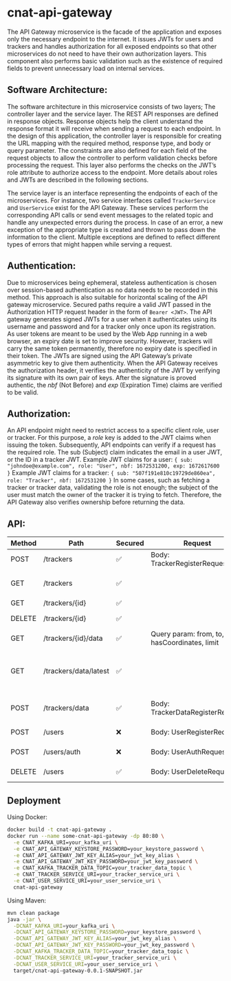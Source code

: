 # cnat-api-gateway
The API Gateway microservice is the facade of the application and exposes only the necessary 
endpoint to the internet. It issues JWTs for users and trackers and handles authorization for all 
exposed endpoints so that other microservices do not need to have their own authorization 
layers. This component also performs basic validation such as the existence of required fields to 
prevent unnecessary load on internal services.

## Software Architecture:
The software architecture in this microservice consists of two layers; The controller layer and 
the service layer. The REST API responses are defined in response objects. Response objects help 
the client understand the response format it will receive when sending a request to each 
endpoint.
In the design of this application, the controller layer is responsible for creating the URL mapping 
with the required method, response type, and body or query parameter. The constraints are also 
defined for each field of the request objects to allow the controller to perform validation checks 
before processing the request. This layer also performs the checks on the JWT’s role attribute
to authorize access to the endpoint. More details about roles and JWTs are described in the
following sections.

The service layer is an interface representing the endpoints of each of the microservices. For 
instance, two service interfaces called `TrackerService` and `UserService` exist for the API Gateway.
These services perform the corresponding API calls or send event messages to the related topic
and handle any unexpected errors during the process. 
In case of an error, a new exception of the appropriate type is created and thrown to pass down 
the information to the client. Multiple exceptions are defined to reflect different types of errors 
that might happen while serving a request.

## Authentication:
Due to microservices being ephemeral, stateless authentication is chosen over session-based 
authentication as no data needs to be recorded in this method. This approach is also suitable 
for horizontal scaling of the API gateway microservice. Secured paths require a valid JWT passed 
in the Authorization HTTP request header in the form of `Bearer <JWT>`. 
The API gateway generates signed JWTs for a user when it authenticates using its username and 
password and for a tracker only once upon its registration. As user tokens are meant to be used 
by the Web App running in a web browser, an expiry date is set to improve security. However, 
trackers will carry the same token permanently, therefore no expiry date is specified in their 
token. The JWTs are signed using the API Gateway’s private asymmetric key to give them 
authenticity. When the API Gateway receives the authorization header, it verifies the 
authenticity of the JWT by verifying its signature with its own pair of keys. After the signature
is proved authentic, the *nbf* (Not Before) and *exp* (Expiration Time) claims are verified to be valid.

## Authorization:
An API endpoint might need to restrict access to a specific client role, user or tracker. For this 
purpose, a *role* key is added to the JWT claims when issuing the token. Subsequently, API 
endpoints can verify if a request has the required role.
The sub (Subject) claim indicates the email in a user JWT, or the ID in a tracker JWT. Example 
JWT claims for a user:
`{
sub: "johndoe@example.com",
role: "User",
nbf: 1672531200,
exp: 1672617600
}`
Example JWT claims for a tracker:
`{
sub: "507f191e810c19729de860ea",
role: "Tracker",
nbf: 1672531200
}`
In some cases, such as fetching a tracker or tracker data, validating the role is not enough; the 
subject of the user must match the owner of the tracker it is trying to fetch. Therefore, the API 
Gateway also verifies ownership before returning the data.

## API:
| Method | Path                  | Secured | Request                                      | Response                     | Description                                      |
|--------|-----------------------|---------|----------------------------------------------|------------------------------|--------------------------------------------------|
| POST   | /trackers             | ✅       | Body: TrackerRegisterRequest                 | TrackerRegisterResponse      | Register a new tracker                           |
| GET    | /trackers             | ✅       |                                              | TrackersGetResponse          | Get all user’s trackers                          |
| GET    | /trackers/{id}        | ✅       |                                              | TrackerGetResponse           | Get tracker                                      |
| DELETE | /trackers/{id}        | ✅       |                                              | Status code                  | Delete tracker                                   |
| GET    | /trackers/{id}/data   | ✅       | Query param: from, to, hasCoordinates, limit | TrackerDataGetResponse       | Get tracker’s data                               |
| GET    | /trackers/data/latest | ✅       |                                              | LatestTrackerDataGetResponse | Get latest data form each of the user’s trackers |
| POST   | /trackers/data        | ✅       | Body: TrackerDataRegisterRequest             | Status code                  | Register a new tracker data                      |
| POST   | /users                | ❌       | Body: UserRegisterRequest                    | Status code                  | Register a new user                              |
| POST   | /users/auth           | ❌       | Body: UserAuthRequest                        | Status code                  | Authenticate a user                              |
| DELETE | /users                | ✅       | Body: UserDeleteRequest                      | Status code                  | Delete a user                                    |

## Deployment

Using Docker:
```bash
docker build -t cnat-api-gateway .
docker run --name some-cnat-api-gateway -dp 80:80 \
  -e CNAT_KAFKA_URI=your_kafka_uri \
  -e CNAT_API_GATEWAY_KEYSTORE_PASSWORD=your_keystore_password \
  -e CNAT_API_GATEWAY_JWT_KEY_ALIAS=your_jwt_key_alias \
  -e CNAT_API_GATEWAY_JWT_KEY_PASSWORD=your_jwt_key_password \
  -e CNAT_KAFKA_TRACKER_DATA_TOPIC=your_tracker_data_topic \
  -e CNAT_TRACKER_SERVICE_URI=your_tracker_service_uri \
  -e CNAT_USER_SERVICE_URI=your_user_service_uri \
  cnat-api-gateway
```

Using Maven:
```bash
mvn clean package
java -jar \
  -DCNAT_KAFKA_URI=your_kafka_uri \
  -DCNAT_API_GATEWAY_KEYSTORE_PASSWORD=your_keystore_password \
  -DCNAT_API_GATEWAY_JWT_KEY_ALIAS=your_jwt_key_alias \
  -DCNAT_API_GATEWAY_JWT_KEY_PASSWORD=your_jwt_key_password \
  -DCNAT_KAFKA_TRACKER_DATA_TOPIC=your_tracker_data_topic \
  -DCNAT_TRACKER_SERVICE_URI=your_tracker_service_uri \
  -DCNAT_USER_SERVICE_URI=your_user_service_uri \
  target/cnat-api-gateway-0.0.1-SNAPSHOT.jar
```
